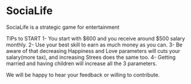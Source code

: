 # SociaLife
SociaLife is a strategic game for entertainment

TIPs to START
1- You start with $600 and you receive around $500 salary monthly.
2- Use your best skill to earn as much money as you can.
3- Be aware of that decreasing Happiness and Love parameters will cuts your salary(more tax), and increasing Strees does the same too. 
4- Getting married and having children will increase all the 3 parameters. 


We will be happy to hear your feedback or willing to contribute. 
